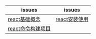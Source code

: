 issues | issues
-|-|
[react基础概念](https://github.com/Narutocc/React/issues/3)|[react安装使用](https://github.com/Narutocc/React/issues/1)
[react命令构建项目](https://github.com/Narutocc/React/issues/2)|

